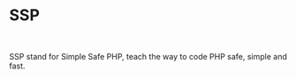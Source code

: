 # SSP #
<br/>

SSP stand for Simple Safe PHP, teach the way to code PHP safe,
simple and fast. <br/><br/>
